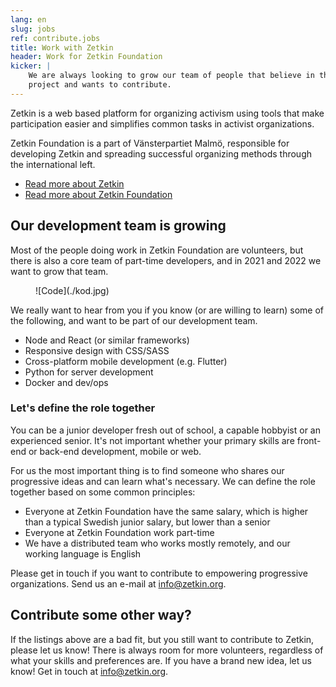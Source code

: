 ```yaml
---
lang: en
slug: jobs
ref: contribute.jobs
title: Work with Zetkin
header: Work for Zetkin Foundation
kicker: |
    We are always looking to grow our team of people that believe in the Zetkin
    project and wants to contribute.
---
```


Zetkin is a web based platform for organizing activism using tools that make
participation easier and simplifies common tasks in activist organizations.

Zetkin Foundation is a part of Vänsterpartiet Malmö, responsible for developing
Zetkin and spreading successful organizing methods through the international left.

* [Read more about Zetkin](/en/zetkin)
* [Read more about Zetkin Foundation](/en/foundation)

## Our development team is growing
Most of the people doing work in Zetkin Foundation are volunteers, but there is
also a core team of part-time developers, and in 2021 and 2022 we want to grow
that team.

<figure markdown="1">
![Code](./kod.jpg)
</figure>

We really want to hear from you if you know (or are willing to learn) some of
the following, and want to be part of our development team.

* Node and React (or similar frameworks)
* Responsive design with CSS/SASS
* Cross-platform mobile development (e.g. Flutter)
* Python for server development
* Docker and dev/ops

### Let's define the role together
You can be a junior developer fresh out of school, a capable hobbyist or an
experienced senior. It's not important whether your primary skills are front-end
or back-end development, mobile or web.

For us the most important thing is to find someone who shares our progressive
ideas and can learn what's necessary. We can define the role together based on
some common principles:

* Everyone at Zetkin Foundation have the same salary, which is higher than a
  typical Swedish junior salary, but lower than a senior
* Everyone at Zetkin Foundation work part-time
* We have a distributed team who works mostly remotely, and our working
  language is English

Please get in touch if you want to contribute to empowering progressive
organizations. Send us an e-mail at [info@zetkin.org](mailto:info@zetkin.org).

## Contribute some other way?
If the listings above are a bad fit, but you still want to contribute to Zetkin,
please let us know! There is always room for more volunteers, regardless of
what your skills and preferences are. If you have a brand new idea, let us know!
Get in touch at [info@zetkin.org](mailto:info@zetkin.org).
